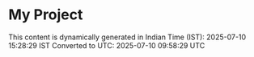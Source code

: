 # My Project

This content is dynamically generated in Indian Time (IST): 2025-07-10 15:28:29 IST
Converted to UTC: 2025-07-10 09:58:29 UTC
